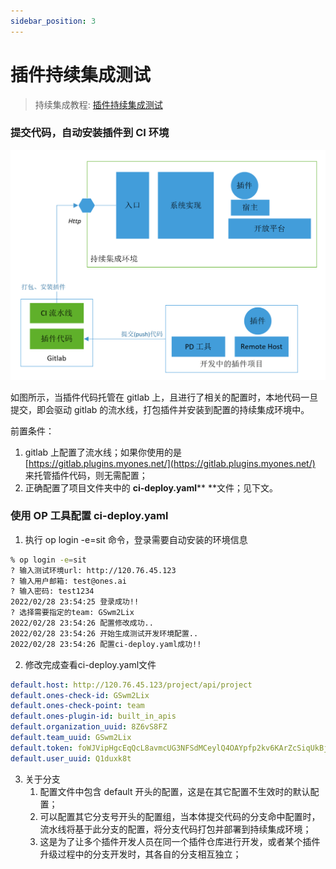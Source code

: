 ```yaml
---
sidebar_position: 3
---
```

# 插件持续集成测试

> 持续集成教程: [插件持续集成测试](../../examples/videos/ci.mdx)

### 提交代码，自动安装插件到 CI 环境
![image](ci1.png)

如图所示，当插件代码托管在 gitlab 上，且进行了相关的配置时，本地代码一旦提交，即会驱动 gitlab 的流水线，打包插件并安装到配置的持续集成环境中。

前置条件：

1. gitlab 上配置了流水线；如果你使用的是 [https://gitlab.plugins.myones.net/](https://gitlab.plugins.myones.net/) 来托管插件代码，则无需配置；
2. 正确配置了项目文件夹中的 **ci-deploy.yaml**** **文件；见下文。

### 使用 OP 工具配置 ci-deploy.yaml
1. 执行 op login -e=sit 命令，登录需要自动安装的环境信息

```bash
% op login -e=sit
? 输入测试环境url: http://120.76.45.123
? 输入用户邮箱: test@ones.ai
? 输入密码: test1234
2022/02/28 23:54:25 登录成功!!
? 选择需要指定的team: GSwm2Lix
2022/02/28 23:54:26 配置修改成功..
2022/02/28 23:54:26 开始生成测试开发环境配置..
2022/02/28 23:54:26 配置ci-deploy.yaml成功!!
```
2. 修改完成查看ci-deploy.yaml文件

```yaml
default.host: http://120.76.45.123/project/api/project
default.ones-check-id: GSwm2Lix
default.ones-check-point: team
default.ones-plugin-id: built_in_apis
default.organization_uuid: 8Z6vS8FZ
default.team_uuid: GSwm2Lix
default.token: foWJVipHgcEqQcL8avmcUG3NFSdMCeylQ4OAYpfp2kv6KArZcSiqUkBj4pHrMWOt
default.user_uuid: Q1duxk8t
```
3. 关于分支
    1. 配置文件中包含 default 开头的配置，这是在其它配置不生效时的默认配置；
    2. 可以配置其它分支号开头的配置组，当本体提交代码的分支命中配置时，流水线将基于此分支的配置，将分支代码打包并部署到持续集成环境；
    3. 这是为了让多个插件开发人员在同一个插件仓库进行开发，或者某个插件升级过程中的分支开发时，其各自的分支相互独立；